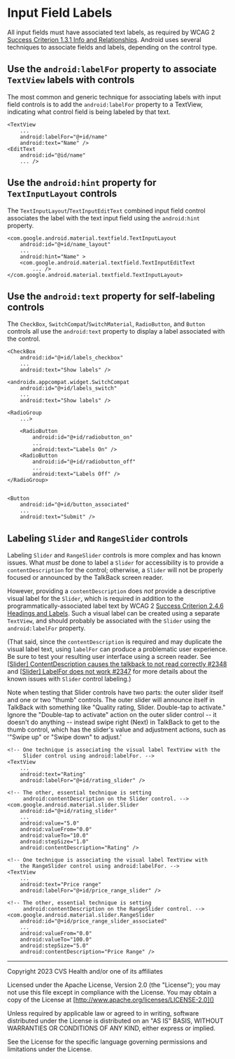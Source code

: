 # Input Field Labels
All input fields must have associated text labels, as required by WCAG 2 [Success Criterion 1.3.1 Info and Relationships](https://www.w3.org/TR/WCAG21/#info-and-relationships). Android uses several techniques to associate fields and labels, depending on the control type.

## Use the `android:labelFor` property to associate `TextView` labels with controls

The most common and generic technique for associating labels with input field controls is to add the `android:labelFor` property to a TextView, indicating what control field is being labeled by that text.

```
<TextView
    ...
    android:labelFor="@+id/name"
    android:text="Name" />
<EditText
    android:id="@id/name"
    ... />
```

## Use the `android:hint` property for `TextInputLayout` controls

The `TextInputLayout`/`TextInputEditText` combined input field control associates the label with the text input field using the `android:hint` property.

```
<com.google.android.material.textfield.TextInputLayout
    android:id="@+id/name_layout"
    ...
    android:hint="Name" >
    <com.google.android.material.textfield.TextInputEditText
        ... />
</com.google.android.material.textfield.TextInputLayout>
```

## Use the `android:text` property for self-labeling controls

The `CheckBox`, `SwitchCompat`/`SwitchMaterial`, `RadioButton`, and `Button` controls all use the `android:text` property to display a label associated with the control.

```
<CheckBox
    android:id="@+id/labels_checkbox"
    ...
    android:text="Show labels" />
```

```
<androidx.appcompat.widget.SwitchCompat
    android:id="@+id/labels_switch"
    ...
    android:text="Show labels" />
```

```
<RadioGroup
    ...>
    
    <RadioButton
        android:id="@+id/radiobutton_on"
        ...
        android:text="Labels On" />
    <RadioButton
        android:id="@+id/radiobutton_off"
        ...
        android:text="Labels Off" />
</RadioGroup>
        
```

```
<Button
    android:id="@+id/button_associated"
    ...
    android:text="Submit" />
```

## Labeling `Slider` and `RangeSlider` controls

Labeling `Slider` and `RangeSlider` controls is more complex and has known issues. What _must_ be done to label a `Slider` for accessibility is to provide a `contentDescription` for the control; otherwise, a `Slider` will not be properly focused or announced by the TalkBack screen reader. 

However, providing a `contentDescription` does _not_ provide a descriptive visual label for the `Slider`, which is required in addition to the programmatically-associated label text by WCAG 2 [Success Criterion 2.4.6 Headings and Labels](https://www.w3.org/TR/WCAG21/#headings-and-labels). Such a visual label can be created using a separate `TextView`, and should probably be associated with the `Slider` using the `android:labelFor` property. 

(That said, since the `contentDescription` is required and may duplicate the visual label text, using `labelFor` can produce a problematic user experience. Be sure to test your resulting user interface using a screen reader. See [[Slider\] ContentDescription causes the talkback to not read correctly #2348](https://github.com/material-components/material-components-android/issues/2348) and [[Slider\] LabelFor does not work #2347](https://github.com/material-components/material-components-android/issues/2347) for more details about the known issues with `Slider` control labeling.)

Note when testing that Slider controls have two parts: the outer slider itself and one or two "thumb" controls. The outer slider will announce itself in TalkBack with something like "Quality rating, Slider. Double-tap to activate." Ignore the "Double-tap to activate" action on the outer slider control -- it doesn't do anything -- instead swipe right (Next) in TalkBack to get to the thumb control, which has the slider's value and adjustment actions, such as '"Swipe up" or "Swipe down" to adjust.'

```
<!-- One technique is associating the visual label TextView with the
     Slider control using android:labelFor. -->
<TextView
    ...
    android:text="Rating"
    android:labelFor="@+id/rating_slider" />
    
<!-- The other, essential technique is setting 
     android:contentDescription on the Slider control. -->
<com.google.android.material.slider.Slider
    android:id="@+id/rating_slider"
    ...
    android:value="5.0"
    android:valueFrom="0.0"
    android:valueTo="10.0"
    android:stepSize="1.0"
    android:contentDescription="Rating" />
```

```
<!-- One technique is associating the visual label TextView with
    the RangeSlider control using android:labelFor. -->
<TextView
    ...
    android:text="Price range"
    android:labelFor="@+id/price_range_slider" />

<!-- The other, essential technique is setting
     android:contentDescription on the RangeSlider control. -->
<com.google.android.material.slider.RangeSlider
    android:id="@+id/price_range_slider_associated"
    ...
    android:valueFrom="0.0"
    android:valueTo="100.0"
    android:stepSize="5.0"
    android:contentDescription="Price Range" />
```

----

Copyright 2023 CVS Health and/or one of its affiliates
   
Licensed under the Apache License, Version 2.0 (the "License");
you may not use this file except in compliance with the License.
You may obtain a copy of the License at
[http://www.apache.org/licenses/LICENSE-2.0]()
       
Unless required by applicable law or agreed to in writing, software
distributed under the License is distributed on an "AS IS" BASIS,
WITHOUT WARRANTIES OR CONDITIONS OF ANY KIND, either express or implied.
   
See the License for the specific language governing permissions and
limitations under the License.
